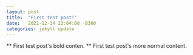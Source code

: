 ```yaml
---
layout: post
title:  "First test post!"
date:   2021-12-14 23:04:00 -0300
categories: jekyll update
---
```


** First test post's bold conten. **
First test post's more normal content.


